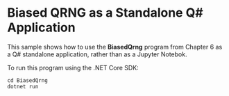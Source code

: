 # Biased QRNG as a Standalone Q# Application

This sample shows how to use the **BiasedQrng** program from Chapter 6 as a Q# standalone application, rather than as a Jupyter Notebok.

To run this program using the .NET Core SDK:

```dotnetcli
cd BiasedQrng
dotnet run
```
